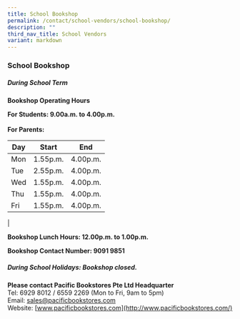 ```yaml
---
title: School Bookshop
permalink: /contact/school-vendors/school-bookshop/
description: ""
third_nav_title: School Vendors
variant: markdown
---
```

### **School Bookshop**
##### **During School Term**
**Bookshop Operating Hours**<br>


**For Students: 9.00a.m. to 4.00p.m.**<br><br>
**For Parents:**

| Day | Start | End |
| -------- | -------- | -------- |
| Mon     | 1.55p.m.     | 4.00p.m.     |
| Tue     | 2.55p.m.     | 4.00p.m.      |
| Wed     | 1.55p.m.     | 4.00p.m.     |
| Thu     | 1.55p.m.     | 4.00p.m.     |
| Fri     | 1.55p.m.     | 4.00p.m.     |  
 | 
 

												
**Bookshop Lunch Hours: 12.00p.m. to 1.00p.m.**<br>

**Bookshop Contact Number: 9091 9851**
<br>

##### **During School Holidays: Bookshop closed.**
**Please contact Pacific Bookstores Pte Ltd Headquarter**<br>
Tel: 6929 8012 / 6559 2269&nbsp;(Mon to Fri, 9am to 5pm)<br>
Email:&nbsp;[sales@pacificbookstores.com](mailto:sales@pacificbookstores.com)<br>
Website:&nbsp;[www.pacificbookstores.com](http://www.pacificbookstores.com/)